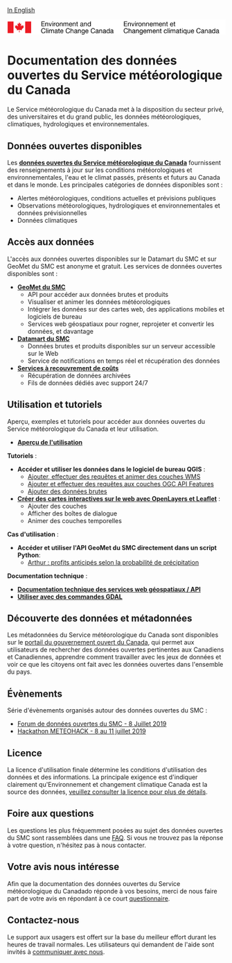 [In English](readme_en.md)

![ECCC logo](img_eccc-logo.png)

# Documentation des données ouvertes du Service météorologique du Canada

Le Service météorologique du Canada met à la disposition du secteur privé, des universitaires et du grand public, les données météorologiques, climatiques, hydrologiques et environnementales.

## Données ouvertes disponibles

Les **[données ouvertes du Service météorologique du Canada](msc-data/readme_fr.md)** fournissent des renseignements à jour sur les conditions météorologiques et environnementales, l'eau et le climat passés, présents et futurs au Canada et dans le monde. Les principales catégories de données disponibles sont :

* Alertes météorologiques, conditions actuelles et prévisions publiques
* Observations météorologiques, hydrologiques et environnementales et données prévisionnelles
* Données climatiques
  
## Accès aux données

L'accès aux données ouvertes disponibles sur le Datamart du SMC et sur GeoMet du SMC est anonyme et gratuit. Les services de données ouvertes disponibles sont :

* **[GeoMet du SMC](msc-geomet/readme_fr.md)**
    * API pour accéder aux données brutes et produits
    * Visualiser et animer les données météorologiques
    * Intégrer les données sur des cartes web, des applications mobiles et logiciels de bureau
    * Services web géospatiaux pour rogner, reprojeter et convertir les données, et davantage
* **[Datamart du SMC](msc-datamart/readme_fr.md)**
    * Données brutes et produits disponibles sur un serveur accessible sur le Web
    * Service de notifications en temps réel et récupération des données
* **[Services à recouvrement de coûts](cost-recovered/readme_fr.md)**
    * Récupération de données archivées
    * Fils de données dédiés avec support 24/7

## Utilisation et tutoriels

Aperçu, exemples et tutoriels pour accéder aux données ouvertes du Service météorologique du Canada et leur utilisation.

* **[Aperçu de l'utilisation](usage/readme_fr.md)**

**Tutoriels** :

* **Accéder et utiliser les données dans le logiciel de bureau QGIS** :
    * [Ajouter, effectuer des requêtes et animer des couches WMS](usage/tutorial_WMS_QGIS_fr.md)	
    * [Ajouter et effectuer des requêtes aux couches OGC API Features](usage/tutorial_OAFeat_QGIS_fr.md)
    * [Ajouter des données brutes](usage/tutorial_raw-data_QGIS_fr.md)
* **[Créer des cartes interactives sur le web avec OpenLayers et Leaflet](usage/tutorial_web-maps_fr.md)** :
    * Ajouter des couches
    * Afficher des boîtes de dialogue
    * Animer des couches temporelles

**Cas d'utilisation** :

* **Accéder et utiliser l'API GeoMet du SMC directement dans un script Python**:
    * [Arthur : profits anticipés selon la probabilité de précipitation](../usage/use-case_arthur/use-case_arthur_fr/)

**Documentation technique** :

* **[Documentation technique des services web géospatiaux / API](msc-geomet/web-services_fr.md)**
* **[Utiliser avec des commandes GDAL](../usage/tutorial_gdal/tutorial_gdal_fr/)**

## Découverte des données et métadonnées

Les métadonnées du Service météorologique du Canada sont disponibles sur le [portail du gouvernement ouvert du Canada](https://ouvert.canada.ca/fr/donnees-ouvertes), qui permet aux utilisateurs de rechercher des données ouvertes pertinentes aux Canadiens et Canadiennes, apprendre comment travailler avec les jeux de données et voir ce que les citoyens ont fait avec les données ouvertes dans l'ensemble du pays.

## Évènements

Série d'évènements organisés autour des données ouvertes du SMC :

* [Forum de données ouvertes du SMC - 8 Juillet 2019](events/2019-07_open-data-forum_fr.md)
* [Hackathon METEOHACK - 8 au 11 juillet 2019](events/2019-07_hackathon-METEOHACK_fr.md) 

## Licence

La licence d'utilisation finale détermine les conditions d'utilisation des données et des informations. La principale exigence est d'indiquer clairement qu'Environnement et changement climatique Canada est la source des données, [veuillez consulter la licence pour plus de détails](licence/readme_fr.md).

## Foire aux questions

Les questions les plus fréquemment posées au sujet des données ouvertes du SMC sont rassemblées dans une [FAQ](faq/readme_fr.md). Si vous ne trouvez pas la réponse à votre question, n'hésitez pas à nous contacter.

## Votre avis nous intéresse

Afin que la documentation des données ouvertes du Service météorologique du Canadado réponde à vos besoins, merci de nous faire part de votre avis en répondant à ce court [questionnaire](https://eccc.sondage-survey.ca/f/s.aspx?s=35b3c882-2af9-488f-ad98-9112d2892b8f&lang=FR).

## Contactez-nous

Le support aux usagers est offert sur la base du meilleur effort durant les heures de travail normales. Les utilisateurs qui demandent de l'aide sont invités à [communiquer avec nous](https://meteo.gc.ca/mainmenu/contact_us_f.html).

